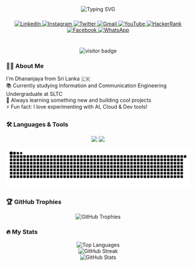 <div align="center">
<img src="https://readme-typing-svg.demolab.com?font=JetBrains+Mono&size=24&pause=1000&color=36C2F7&vCenter=true&width=450&lines=Hey+there+%F0%9F%91%8B+I'm+Dhananjaya;4th+year+Undergraduate+Student;AI+Agentic+Solutions+Builder;Project+Management+%7C+ML+%7C+Web+%7C+Apps" alt="Typing SVG" />
</div>

###

<div align="center">
  <a href="https://www.linkedin.com/in/dhananjaya-yt/" target="_blank">
    <img src="https://img.shields.io/badge/LinkedIn-0077B5?style=for-the-badge&logo=linkedin&logoColor=white" height="25" alt="LinkedIn" />
  </a>
  <a href="https://www.instagram.com/dhana._01/" target="_blank">
    <img src="https://img.shields.io/badge/Instagram-E4405F?style=for-the-badge&logo=instagram&logoColor=white" height="25" alt="Instagram" />
  </a>
  <a href="https://x.com/Dhananj56117442" target="_blank">
    <img src="https://img.shields.io/badge/Twitter-1DA1F2?style=for-the-badge&logo=twitter&logoColor=white" height="25" alt="Twitter" />
  </a>
  <a href="mailto:your-email@gmail.com" target="_blank">
    <img src="https://img.shields.io/badge/Gmail-D14836?style=for-the-badge&logo=gmail&logoColor=white" height="25" alt="Gmail" />
  </a>
  <a href="https://www.youtube.com/" target="_blank">
    <img src="https://img.shields.io/badge/YouTube-FF0000?style=for-the-badge&logo=youtube&logoColor=white" height="25" alt="YouTube" />
  </a>
  <a href="https://www.hackerrank.com/" target="_blank">
    <img src="https://img.shields.io/badge/HackerRank-2EC866?style=for-the-badge&logo=hackerrank&logoColor=white" height="25" alt="HackerRank" />
  </a>
  <a href="https://www.facebook.com/" target="_blank">
    <img src="https://img.shields.io/badge/Facebook-1877F2?style=for-the-badge&logo=facebook&logoColor=white" height="25" alt="Facebook" />
  </a>
  <a href="https://wa.me/yourwhatsapplink" target="_blank">
    <img src="https://img.shields.io/badge/WhatsApp-25D366?style=for-the-badge&logo=whatsapp&logoColor=white" height="25" alt="WhatsApp" />
  </a>
</div>

###

<br clear="both">

<div align="center">
  <img src="https://visitor-badge.laobi.icu/badge?page_id=dhana-01.dhana-01" alt="visitor badge" />
</div>

###

<h3 align="left">👩‍💻 About Me</h3>

<p align="left">
  I'm Dhananjaya from Sri Lanka 🇱🇰<br>
  📚 Currently studying Information and Communication Engineering Undergraduate at SLTC<br>
  🌱 Always learning something new and building cool projects<br>
  ⚡ Fun fact: I love experimenting with AI, Cloud & Dev tools!
</p>

###

<h3 align="left">🛠️ Languages & Tools</h3>


<div align="center">
  <img src="https://skillicons.dev/icons?i=python,react,js,flutter,figma" height="45" /> 
  <img src="https://skillicons.dev/icons?i=github,gcp,vercel,git,linux" height="45" />
</div>

<div align="left">
  <!-- same icons as before -->
  <!-- (keep your icons here as you have them) -->
</div>

![snake gif](https://github.com/dhana-01/dhana-01/blob/output/github-snake-dark.svg)
###

<h3 align="left">🏆 GitHub Trophies</h3>


<p align="center">
  <img src="https://github-profile-trophy.vercel.app/?username=dhana-01&theme=onedark&margin-w=15&margin-h=15&no-frame=true&title=MultiLanguage,Commit,Stars,Followers,PullRequest" alt="GitHub Trophies" />
</p>

###

<h3 align="left">🔥 My Stats</h3>

<div align="center">
  <img src="https://github-readme-stats.vercel.app/api/top-langs/?username=dhana-01&layout=compact&theme=midnight-purple&hide_border=false" height="150" alt="Top Languages" />
  <br>
  <img src="https://github-readme-streak-stats.herokuapp.com/?user=dhana-01&theme=dark&hide_border=false" height="200" alt="GitHub Streak" />
  <br>
  <img src="https://github-readme-stats.vercel.app/api?username=dhana-01&show_icons=true&theme=midnight-purple&count_private=true&hide_border=false" height="200" alt="GitHub Stats" />
</div>


